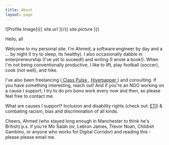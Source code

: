 ```yaml
---
title: About
layout: page
---
```

![Profile Image]({{ site.url }}/{{ site.picture }})

<p>
  Hello, all
</p>
<p>
  Welcome to my personal site. I'm Ahmed, a software engineer by day and a ... by night (I try to sleep, its healthy). I also occasionally dabble in enterpreneurship (I've yet to suceed!) and writing (I wrote a book!). When I'm not being conventionally productive, I like to lift, play football (soccer), cook (not well), and hike. 
</p>
<p>
  I've also been freelancing (<a target="_blank" href="https://www.classpulse.org"> Class Pulse </a>, <a target="_blank" href="https://hivemapper.com"> Hivemapper </a>) and consulting. If you have something interesting, reach out! And if you're an NGO working on a cause I support, I try to do pro bono work every now and then, so please feel free to contact me. 
</p>
<p>
  What are causes I support? Inclusion and disability rights (check out: <a target="_blank" href="https://www.etivision.org"> ETI</a>) & combating racism, bias and discrimination of all kinds. 
</p>
  Cheers,
  Ahmed (who stayed long enough in Manchester to think he's British)
  p.s. if you're Mo Salah (or, Lebron James, Trevor Noah, Childish Gambino, or anyone who works for Digital Corridor) and reading this - please please email me. 
  
